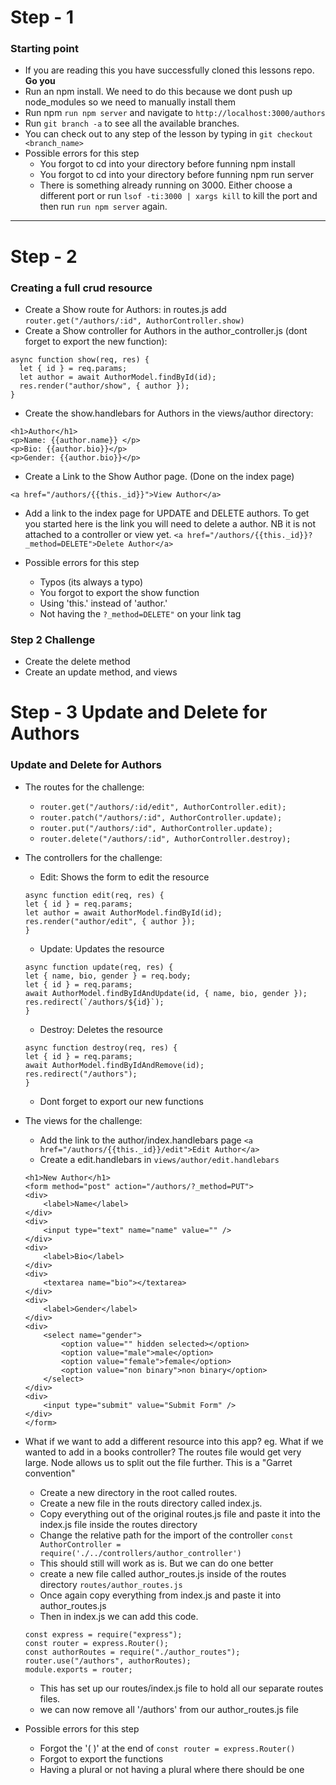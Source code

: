 # Step - 1
### Starting point

- If you are reading this you have successfully cloned this lessons repo. **Go you**
- Run an npm install. We need to do this because we dont push up node_modules so we need to manually install them
- Run npm `run npm server` and navigate to `http://localhost:3000/authors`
- Run `git branch -a` to see all the available branches. 
- You can check out to any step of the lesson by typing in `git checkout <branch_name>`
- Possible errors for this step
    - You forgot to cd into your directory before funning npm install
    - You forgot to cd into your directory before funning npm run server
    - There is something already running on 3000. Either choose a different port or run 
    `lsof -ti:3000 | xargs kill` to kill the port and then run `run npm server` again.
---

# Step - 2
### Creating a full crud resource
- Create a Show route for Authors: 
in routes.js add `router.get("/authors/:id", AuthorController.show)`
- Create a Show controller for Authors in the author_controller.js (dont forget to export the new function): 

```
async function show(req, res) {
  let { id } = req.params;
  let author = await AuthorModel.findById(id);
  res.render("author/show", { author });
}
```
- Create the show.handlebars for Authors in the views/author directory:

```
<h1>Author</h1>
<p>Name: {{author.name}} </p>
<p>Bio: {{author.bio}}</p>
<p>Gender: {{author.bio}}</p>
```

- Create a Link to the Show Author page. (Done on the index page)

```
<a href="/authors/{{this._id}}">View Author</a>
```
- Add a link to the index page for UPDATE and DELETE authors. To get you started here is the link you will need to delete a author. NB it is not attached to a controller or view yet.
`<a href="/authors/{{this._id}}?_method=DELETE">Delete Author</a>`

- Possible errors for this step 
    - Typos (its always a typo)
    - You forgot to export the show function
    - Using 'this.' instead of 'author.'
    - Not having the `?_method=DELETE"` on your link tag

### Step 2 Challenge

- Create the delete method
- Create an update method, and views

# Step - 3 Update and Delete for Authors
### Update and Delete for Authors

- The routes for the challenge:
    - `router.get("/authors/:id/edit", AuthorController.edit);`
    - `router.patch("/authors/:id", AuthorController.update);`
    - `router.put("/authors/:id", AuthorController.update);`
    - `router.delete("/authors/:id", AuthorController.destroy);`

- The controllers for the challenge:
    - Edit: Shows the form to edit the resource
    ```
    async function edit(req, res) {
    let { id } = req.params;
    let author = await AuthorModel.findById(id);
    res.render("author/edit", { author });
    }
    ```
    - Update: Updates the resource
    ```
    async function update(req, res) {
    let { name, bio, gender } = req.body;
    let { id } = req.params;
    await AuthorModel.findByIdAndUpdate(id, { name, bio, gender });
    res.redirect(`/authors/${id}`);
    }
    ```
    - Destroy: Deletes the resource
    ```
    async function destroy(req, res) {
    let { id } = req.params;
    await AuthorModel.findByIdAndRemove(id);
    res.redirect("/authors");
    }
    ```
    - Dont forget to export our new functions



- The views for the challenge:
    - Add the link to the author/index.handlebars page `<a href="/authors/{{this._id}}/edit">Edit Author</a>`
    - Create a edit.handlebars in `views/author/edit.handlebars`
    ```
    <h1>New Author</h1>
    <form method="post" action="/authors/?_method=PUT">
    <div>
        <label>Name</label>
    </div>
    <div>
        <input type="text" name="name" value="" />
    </div>
    <div>
        <label>Bio</label>
    </div>
    <div>
        <textarea name="bio"></textarea>
    </div>
    <div>
        <label>Gender</label>
    </div>
    <div>
        <select name="gender">
            <option value="" hidden selected></option>
            <option value="male">male</option>
            <option value="female">female</option>
            <option value="non binary">non binary</option>
        </select>
    </div>
    <div>
        <input type="submit" value="Submit Form" />
    </div>
    </form>
    ```

- What if we want to add a different resource into this app? eg. What if we wanted to add in a books controller? The routes file would get very large. Node allows us to split out the file further. This is a "Garret convention"
    - Create a new directory in the root called routes. 
    - Create a new file in the routs directory called index.js. 
    - Copy everything out of the original routes.js file and paste it into the index.js file inside the routes directory
    - Change the relative path for the import of the controller
    `const AuthorController = require('./../controllers/author_controller')` 
    - This should still will work as is. But we can do one better
    - create a new file called author_routes.js inside of the routes directory
    `routes/author_routes.js`
    - Once again copy everything from index.js and paste it into author_routes.js
    - Then in index.js we can add this code. 
    ```
    const express = require("express");
    const router = express.Router();
    const authorRoutes = require("./author_routes");
    router.use("/authors", authorRoutes);
    module.exports = router;
    ```
    - This has set up our routes/index.js file to hold all our separate routes files.
    - we can now remove all '/authors' from our author_routes.js file

- Possible errors for this step
    - Forgot the '( )' at the end of `const router = express.Router()`
    - Forgot to export the functions
    - Having a plural or not having a plural where there should be one